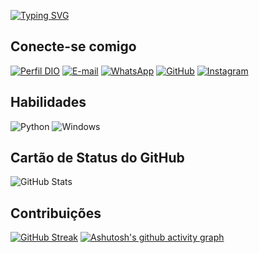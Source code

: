 [![Typing SVG](https://readme-typing-svg.herokuapp.com?font=Fira+Code&size=35&pause=100&color=000080&center=true&width=600&height=80&lines=Olá!;Bem+vindo+ao+Projeto+Criar!;Aprendendo+e+Ensinando)](https://git.io/typing-svg)

## Conecte-se comigo

[![Perfil DIO](https://img.shields.io/badge/-Meu%20Perfil%20na%20DIO-000080?style=for-the-badge&logo=gitbook&logoColor=white)](https://www.dio.me/users/italoprojeto10)
[![E-mail](https://img.shields.io/badge/-Email-6A5ACD?style=for-the-badge&logo=microsoft-outlook&logoColor=white)](mailto:italo@projetocriar.com)
[![WhatsApp](https://img.shields.io/badge/WhatsApp-32CD32?style=for-the-badge&logo=whatsapp&logoColor=white)](https://wa.me/55+85+994087869)
[![GitHub](https://img.shields.io/badge/GitHub-1C1C1C?style=for-the-badge&logo=github&logoColor=white)](https://github.com/projetocriar)
[![Instagram](https://img.shields.io/badge/-Instagram-8B0000?style=for-the-badge&logo=instagram&logoColor=white)](https://www.instagram.com/oprojetocriar/)

## Habilidades
![Python](https://img.shields.io/badge/python-3670A0?style=for-the-badge&logo=python&logoColor=ffdd54)
![Windows](https://img.shields.io/badge/Windows-000?style=for-the-badge&logo=windows&logoColor=2CA5E0)

## Cartão de Status do GitHub

![GitHub Stats](https://github-readme-stats.vercel.app/api?username=projetocriar&theme=transparent&bg_color=000&border_color=30A3DC&show_icons=true&icon_color=30A3DC&title_color=E94D5F&text_color=FFF)

## Contribuições
[![GitHub Streak](https://streak-stats.demolab.com?user=projetocriar&theme=tokyonight-duo&hide_border=true&border_radius=4.1&date_format=j%20M%5B%20Y%5D&mode=weekly)](https://git.io/streak-stats)
  [![Ashutosh's github activity graph](https://github-readme-activity-graph.vercel.app/graph?username=projetocriar&bg_color=1a1b27&color=bf91f3&line=bf91f3&point=200528&area=true&hide_border=true)](https://github.com/ashutosh00710/github-readme-activity-graph)